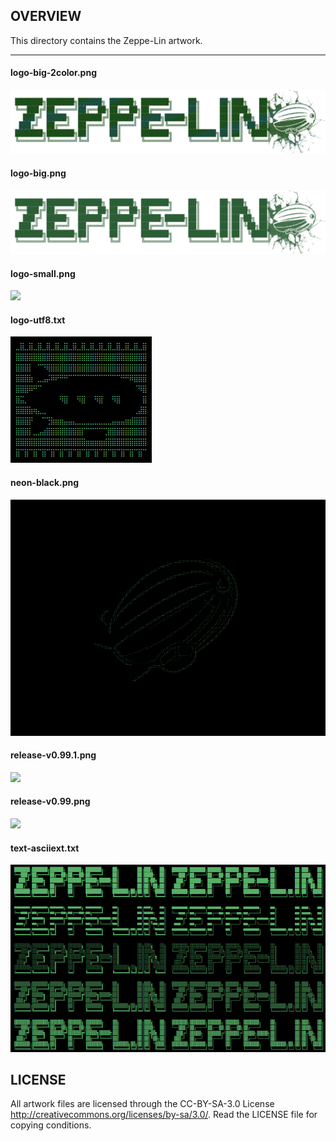 OVERVIEW
--------
This directory contains the Zeppe-Lin artwork.

---

#### logo-big-2color.png
![](https://github.com/zeppe-lin/artwork/blob/master/logo-big-2color.png?raw=true)

#### logo-big.png
![](https://github.com/zeppe-lin/artwork/blob/master/logo-big.png?raw=true)

#### logo-small.png
![](https://github.com/zeppe-lin/artwork/blob/master/logo-small.png?raw=true)

#### logo-utf8.txt
![](https://github.com/zeppe-lin/artwork/blob/master/logo-utf8.png?raw=true)

#### neon-black.png
![](https://github.com/zeppe-lin/artwork/blob/master/neon-black.png?raw=true)

#### release-v0.99.1.png
![](https://github.com/zeppe-lin/artwork/blob/master/release-v0.99.1.png?raw=true)

#### release-v0.99.png
![](https://github.com/zeppe-lin/artwork/blob/master/release-v0.99.png?raw=true)

#### text-asciiext.txt
![](https://github.com/zeppe-lin/artwork/blob/master/text-asciiext.png?raw=true)


LICENSE
-------
All artwork files are licensed through the CC-BY-SA-3.0 License
<http://creativecommons.org/licenses/by-sa/3.0/>.
Read the LICENSE file for copying conditions.
